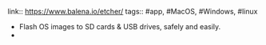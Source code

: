 ---
---

link:: https://www.balena.io/etcher/
tags:: #app, #MacOS, #Windows, #linux

- Flash OS images to SD cards & USB drives, safely and easily.
-